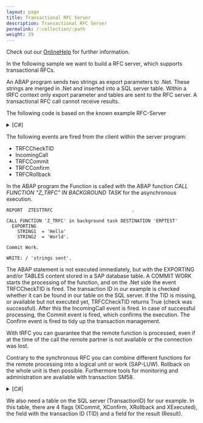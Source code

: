 ```yaml
---
layout: page
title: Transactional RFC Server
description: Transactional RFC Server
permalink: /:collection/:path
weight: 29
---
```


Check out our [OnlineHelp](https://help.theobald-software.com/en/) for further information.

In the following sample we want to build a RFC server, which supports transactional RFCs.

An ABAP program sends two strings as export parameters to .Net. These strings are merged in .Net and inserted into a SQL server table. Within a tRFC context only export parameter and tables are sent to the RFC server. A transactional RFC call cannot receive results.

The following code is based on the known example RFC-Server

<details>
<summary>[C#]</summary>
{% highlight csharp %}
static RFCServer s = new RFCServer();
        static SqlConnection SQLConn = null;
  
static void Main(string[] args)
 {
  RFCServer s = new RFCServer();
  s.GatewayHost = "hamlet";
  s.GatewayService = "sapgw11";
  s.ProgramID = "ERPTEST";
  s.IncomingCall += new ERPConnect.RFCServer.OnIncomingCall(s_IncomingCall);
  s.TRFCCheckTID += new RFCServer.OnTRFCCheckTID(s_TRFCCheckTID);
  s.TRFCCommit += new RFCServer.OnTRFCCommit(s_TRFCCommit);
  s.TRFCConfirm += new RFCServer.OnTRFCConfirm(s_TRFCConfirm);
  s.TRFCRollback += new RFCServer.OnTRFCRollback(s_TRFCRollback);
  
  // Add and register function module
  RFCServerFunction f = s.RegisteredFunctions.Add("Z_TRFC");
  f.Imports.Add("STRING1", RFCTYPE.CHAR,10 );
  f.Imports.Add("STRING2", RFCTYPE.CHAR,10 );
  
  // start server
  s.Start();
  Console.Write("Server started. Please press any key to stop");
  Console.ReadLine();
  s.Stop();        
}
{% endhighlight %}
</details>

The following events are fired from the client within the server program:

- TRFCCheckTID
- IncomingCall
- TRFCCommit
- TRFCConfirm
- TRFCRollback

In the ABAP program the Function is called with the ABAP function *CALL FUNCTION “Z_TRFC” IN BACKGROUND TASK* for the asynchronous execution.

```
REPORT  ZTESTTRFC                             .

CALL FUNCTION 'Z_TRFC' in background task DESTINATION 'ERPTEST'
  EXPORTING
    STRING1  = 'Hello'
    STRING2  = 'World'.

Commit Work.

WRITE: / 'strings sent'.
```

The ABAP statement is not executed immediately, but with the EXPORTING and/or TABLES content stored in a SAP database table. A COMMIT WORK starts the processing of the function, and on the .Net side the event TRFCCheckTID is fired. The transaction ID in our example is checked whether it can be found in our table on the SQL server. If the TID is missing, or available but not executed yet, TRFCCheckTID returns True (check was successful). After this the IncomingCall event is fired. In case of successful processing, the Commit event is fired, which confirms the execution. The Confirm event is fired to tidy up the transaction management.

With tRFC you can guarantee that the remote function is processed, even if at the time of the call the remote partner is not available or the connection was lost.

Contrary to the synchronous RFC you can combine different functions for the remote processing into a logical unit or work (SAP-LUW). Rollback on the whole unit is then possible. Furthermore tools for monitoring and administration are available with transaction SM58.

<details>
<summary>[C#]</summary>
{% highlight csharp %}
static void s_TRFCCheckTID(RFCServer Sender, string TID, ref bool OK)
 {
  DataTable DtTID = GetDataTableBySQL("Select * from TransactionID 
  where TID = '" + TID + "' and XExecuted = 'False'");
  
  if (DtTID.Rows.Count > 0)
  {
    Console.WriteLine("TransactionalID " + TID + " is already executed");
    OK = false;
  }
  else
  {
    Console.WriteLine("TRFCCheckTID is OK");
    InsertUpdateBySQL("Insert TransactionID (TID) Values ('" + TID + "')");
    OK = true;
  }
 }
  
static void s_IncomingCall(RFCServer Sender, RFCServerFunction CalledFunction)
 {
  if (CalledFunction.FunctionName == "Z_TRFC")
  {
   string string1 = CalledFunction.Imports["STRING1"].ToString();
   string string2 = CalledFunction.Imports["STRING2"].ToString();
   string string3 = string1 +  " " + string2 ;
  
   InsertUpdateBySQL("Update TransactionID set Result = '" + string3 + "',
   XExecuted = 'True' where TID = '" + Sender.LastTID.ToString() + "'");
  
  }
  else
  throw new ERPConnect.ERPException("Function unknown");
  
 }
  
static void s_TRFCCommit(RFCServer Sender, string TID, ref bool OK)
 {
  Console.WriteLine("TransactionalID " + TID + " is committed");
  InsertUpdateBySQL("Update TransactionID set XCommit = 'True' where TID = '" + TID + "'");
  OK = false;
 }
  
static void s_TRFCConfirm(RFCServer Sender, string TID, ref bool OK)
 {
   Console.WriteLine("TransactionalID " + TID + " was confirmed");
   InsertUpdateBySQL("Update TransactionID set XConfirm = 'True' where TID = '" + TID + "'");
   OK = true;
 }
  
static void s_TRFCRollback(RFCServer Sender, string TID)
 {
   Console.WriteLine("TransactionalID " + TID + " is rolled back");
   InsertUpdateBySQL("Update TransactionID set XRolledBack = 'True' where TID = '" + TID + "'");
 }
{% endhighlight %}
</details>

We also need a table on the SQL server (TransactionID) for our example. In this table, there are 4 flags (XCommit, XConfirm, XRollback and XExecuted), the field with the transaction ID (TID) and a field for the result (Result).
